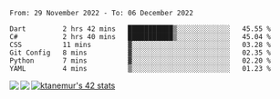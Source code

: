 <!--START_SECTION:waka-->

```text
From: 29 November 2022 - To: 06 December 2022

Dart         2 hrs 42 mins   ███████████▒░░░░░░░░░░░░░   45.55 %
C#           2 hrs 40 mins   ███████████▒░░░░░░░░░░░░░   45.04 %
CSS          11 mins         ▓░░░░░░░░░░░░░░░░░░░░░░░░   03.28 %
Git Config   8 mins          ▓░░░░░░░░░░░░░░░░░░░░░░░░   02.35 %
Python       7 mins          ▓░░░░░░░░░░░░░░░░░░░░░░░░   02.20 %
YAML         4 mins          ▒░░░░░░░░░░░░░░░░░░░░░░░░   01.23 %
```

<!--END_SECTION:waka-->
<a href="https://github.com/anuraghazra/github-readme-stats">
  <img align="left" src="https://github-readme-stats.vercel.app/api?username=Tanesan&count_private=true&show_icons=true" />
<img align="left" src="https://github-readme-stats.vercel.app/api/top-langs/?username=Tanesan" />
</a>

[![ktanemur's 42 stats](https://badge42.vercel.app/api/v2/cl1wslf6s002109l771rng2w8/stats?cursusId=21&coalitionId=62)](https://github.com/JaeSeoKim/badge42)
